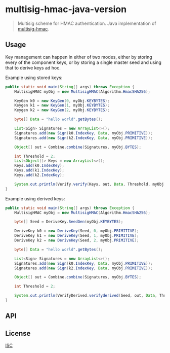 # multisig-hmac-java-version

> Multisig scheme for HMAC authentication. Java implementation of [multisig-hmac](https://github.com/emilbayes/multisig-hmac).

## Usage
Key management can happen in either of two modes, either by storing every of the component keys, or by storing a single master seed and using that to derive keys ad hoc.

Example using stored keys:

```java
public static void main(String[] args) throws Exception {
    MultisigHMAC myObj = new MultisigHMAC(Algorithm.HmacSHA256);

    KeyGen k0 = new KeyGen(0, myObj.KEYBYTES);
    Keygen k1 = new KeyGen(1, myObj.KEYBYTES);
    Keygen k2 = new KeyGen(2, myObj.KEYBYTES);

    byte[] Data = "hello world".getBytes();

    List<Sign> Signatures = new ArrayList<>();
    Signatures.add(new Sign(k0.IndexKey, Data, myObj.PRIMITIVE));
    Signatures.add(new Sign(k2.IndexKey, Data, myObj.PRIMITIVE));

    Object[] out = Combine.combine(Signatures, myObj.BYTES);

    int Threshold = 2;
    List<Object[]> Keys = new ArrayList<>();
    Keys.add(k0.IndexKey);
    Keys.add(k1.IndexKey);
    Keys.add(k2.IndexKey);

    System.out.println(Verify.verify(Keys, out, Data, Threshold, myObj.PRIMITIVE, myObj.BYTES));
}
```

Example using derived keys:
```java
public static void main(String[] args) throws Exception {
    MultisigHMAC myObj = new MultisigHMAC(Algorithm.HmacSHA256);

    byte[] Seed = DeriveKey.SeedGen(myObj.KEYBYTES);

    DeriveKey k0 = new DeriveKey(Seed, 0, myObj.PRIMITIVE);
    DeriveKey k1 = new DeriveKey(Seed, 1, myObj.PRIMITIVE);
    DeriveKey k2 = new DeriveKey(Seed, 2, myObj.PRIMITIVE);

    byte[] Data = "hello world".getBytes();

    List<Sign> Signatures = new ArrayList<>();
    Signatures.add(new Sign(k0.IndexKey, Data, myObj.PRIMITIVE));
    Signatures.add(new Sign(k2.IndexKey, Data, myObj.PRIMITIVE));

    Object[] out = Combine.combine(Signatures, myObj.BYTES);

    int Threshold = 2;

    System.out.println(VerifyDerived.verifyderived(Seed, out, Data, Threshold, myObj.PRIMITIVE, myObj.BYTES));
}
```

## API

## License

[ISC](LICENSE)

